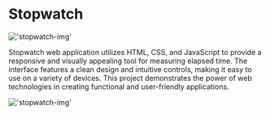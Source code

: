 # Stopwatch

!['stopwatch-img']("./img/img1.png")

Stopwatch web application utilizes HTML, CSS, and JavaScript to provide a responsive and visually appealing tool for measuring elapsed time. The interface features a clean design and intuitive controls, making it easy to use on a variety of devices. This project demonstrates the power of web technologies in creating functional and user-friendly applications.

!['stopwatch-img']("./img/img2.png")
